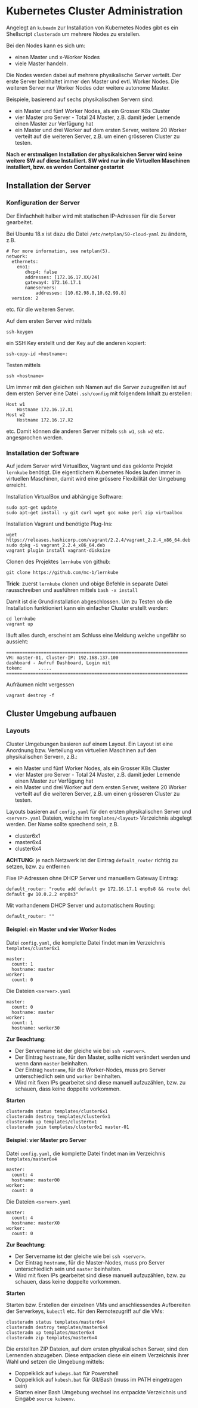 Kubernetes Cluster Administration
=================================

Angelegt an `kubeadm` zur Installation von Kubernetes Nodes gibt es ein Shellscript `clusteradm` um mehrere Nodes zu erstellen.

Bei den Nodes kann es sich um:
* einen Master und x-Worker Nodes 
* viele Master
handeln.

Die Nodes werden dabei auf mehrere physikalische Server verteilt. 
Der erste Server beinhaltet immer den Master und evtl. Worker Nodes. 
Die weiteren Server nur Worker Nodes oder weitere autonome Master.

Beispiele, basierend auf sechs physikalischen Servern sind:
* ein Master und fünf Worker Nodes, als ein Grosser K8s Cluster
* vier Master pro Server - Total 24 Master, z.B. damit jeder Lernende einen Master zur Verfügung hat
* ein Master und drei Worker auf dem ersten Server, weitere 20 Worker verteilt auf die weiteren Server, z.B. um einen grösseren Cluster zu testen.

**Nach er erstmaligen Installation der physikalsichen Server wird keine weitere SW auf diese Installiert. SW wird nur in die Virtuellen Maschinen installiert, bzw. es werden Container gestartet**

Installation der Server
-----------------------

### Konfiguration der Server

Der Einfachheit halber wird mit statischen IP-Adressen für die Server gearbeitet.

Bei Ubuntu 18.x ist dazu die Datei `/etc/netplan/50-cloud-yaml` zu ändern, z.B.

    # For more information, see netplan(5).
    network:
      ethernets:
        eno1:
           dhcp4: false
           addresses: [172.16.17.XX/24]
           gateway4: 172.16.17.1
           nameservers:
               addresses: [10.62.98.8,10.62.99.8]           
      version: 2

etc. für die weiteren Server.

Auf dem ersten Server wird mittels 

    ssh-keygen
    
ein SSH Key erstellt und der Key auf die anderen kopiert:

    ssh-copy-id <hostname>:
    
Testen mittels

    ssh <hostname>
    
Um immer mit den gleichen ssh Namen auf die Server zuzugreifen ist auf dem ersten Server eine Datei `.ssh/config` mit folgendem Inhalt zu erstellen:

    Host w1
        Hostname 172.16.17.X1
    Host w2
        Hostname 172.16.17.X2

etc. Damit können die anderen Server mittels `ssh w1`, `ssh w2` etc. angesprochen werden.     
    
### Installation der Software

Auf jedem Server wird VirtualBox, Vagrant und das geklonte Projekt `lernkube` benötigt. Die eigentlichern Kubernetes Nodes laufen immer in virtuellen Maschinen, damit wird eine grössere Flexibilität der Umgebung erreicht.

Installation VirtualBox und abhängige Software:

    sudo apt-get update
    sudo apt-get install -y git curl wget gcc make perl zip virtualbox

Installation Vagrant und benötigte Plug-Ins:

    wget https://releases.hashicorp.com/vagrant/2.2.4/vagrant_2.2.4_x86_64.deb
    sudo dpkg -i vagrant_2.2.4_x86_64.deb
    vagrant plugin install vagrant-disksize

Clonen des Projektes `lernkube` von github:

    git clone https://github.com/mc-b/lernkube
    
**Trick**: zuerst `lernkube` clonen und obige Befehle in separate Datei rausschreiben und ausführen mittels `bash -x install` 
    
Damit ist die Grundinstallation abgeschlossen. Um zu Testen ob die Installation funktioniert kann ein einfacher Cluster erstellt werden:

    cd lernkube
    vagrant up
        
läuft alles durch, erscheint am Schluss eine Meldung welche ungefähr so aussieht:

    ====================================================================
    VM: master-01, Cluster-IP: 192.168.137.100
    dashboard - Aufruf Dashboard, Login mit
    token:      .....
    ====================================================================

Aufräumen nicht vergessen

    vagrant destroy -f

Cluster Umgebung aufbauen
-------------------------

### Layouts

Cluster Umgebungen basieren auf einem Layout. Ein Layout ist eine Anordnung bzw. Verteilung von virtuellen Maschinen auf den physikalischen Servern, z.B.:
* ein Master und fünf Worker Nodes, als ein Grosser K8s Cluster
* vier Master pro Server - Total 24 Master, z.B. damit jeder Lernende einen Master zur Verfügung hat
* ein Master und drei Worker auf dem ersten Server, weitere 20 Worker verteilt auf die weiteren Server, z.B. um einen grösseren Cluster zu testen.

Layouts basieren auf `config.yaml` für den ersten physikalischen Server und `<server>.yaml` Dateien, welche im `templates/<layout>` Verzeichnis abgelegt werden.
Der Name sollte sprechend sein, z.B.
* cluster6x1
* master6x4
* cluster6x4

**ACHTUNG**: je nach Netzwerk ist der Eintrag `default_router` richtig zu setzen, bzw. zu entfernen

Fixe IP-Adressen ohne DHCP Server und manuellem Gateway Eintrag:

    default_router: "route add default gw 172.16.17.1 enp0s8 && route del default gw 10.0.2.2 enp0s3"
    
Mit vorhandenem DHCP Server und automatischem Routing:   

    default_router: ""

#### Beispiel: ein Master und vier Worker Nodes

Datei `config.yaml`, die komplette Datei findet man im Verzeichnis `templates/cluster6x1`

    master:
      count: 1
      hostname: master
    worker:
      count: 0

Die Dateien `<server>.yaml`

    master:
      count: 0
      hostname: master
    worker:
      count: 1
      hostname: worker30     
      
**Zur Beachtung**: 
* Der Servername ist der gleiche wie bei `ssh <server>`.
* Der Eintrag `hostname`, für den Master, sollte nicht verändert werden und wenn dann `master` beinhalten.
* Der Eintrag `hostname`, für die Worker-Nodes, muss pro Server unterschiedlich sein und `worker` beinhalten.
* Wird mit fixen IPs gearbeitet sind diese manuell aufzuzählen, bzw. zu schauen, dass keine doppelte vorkommen.

**Starten**

    clusteradm status templates/cluster6x1
    clusteradm destroy templates/cluster6x1
    clusteradm up templates/cluster6x1
    clusteradm join templates/cluster6x1 master-01
    
#### Beispiel: vier Master pro Server 

Datei `config.yaml`, die komplette Datei findet man im Verzeichnis `templates/master6x4`

    master:
      count: 4
      hostname: master00
    worker:
      count: 0

Die Dateien `<server>.yaml`

    master:
      count: 4
      hostname: masterX0
    worker:
      count: 0
      
**Zur Beachtung**: 
* Der Servername ist der gleiche wie bei `ssh <server>`.
* Der Eintrag `hostname`, für die Master-Nodes, muss pro Server unterschiedlich sein und `master` beinhalten.
* Wird mit fixen IPs gearbeitet sind diese manuell aufzuzählen, bzw. zu schauen, dass keine doppelte vorkommen.

**Starten**

Starten bzw. Erstellen der einzelnen VMs und anschliessendes Aufbereiten der Serverkeys, `kubectl` etc. für den Remotezugriff auf die VMs:

    clusteradm status templates/master6x4
    clusteradm destroy templates/master6x4
    clusteradm up templates/master6x4
    clusteradm zip templates/master6x4
   
Die erstellten ZIP Dateien, auf dem ersten physikalischen Server, sind den Lernenden abzugeben. Diese entpacken diese ein einem Verzeichnis ihrer Wahl und setzen die Umgebung mittels:
* Doppelklick auf `kubeps.bat` für Powershell
* Doppelklick auf `kubesh.bat` für Git/Bash (muss im PATH eingetragen sein)
* Starten einer Bash Umgebung wechsel ins entpackte Verzeichnis und Eingabe `source kubeenv`.

       
